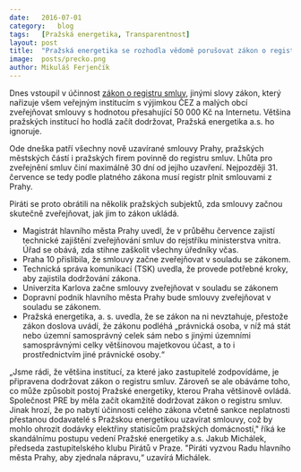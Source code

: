 ```yaml
---
date:	2016-07-01
category:	blog
tags:	[Pražská energetika, Transparentnost]
layout:	post
title:	"Pražská energetika se rozhodla vědomě porušovat zákon o registru smluv" 
image:	posts/precko.png
author:	Mikuláš Ferjenčík
---
```


Dnes vstoupil v účinnost [zákon o registru smluv](https://www.zakonyprolidi.cz/cs/2015-340), jinými slovy zákon, který nařizuje všem veřejným institucím s výjimkou ČEZ a malých obcí zveřejňovat smlouvy s hodnotou přesahující 50 000 Kč na Internetu. Většina pražských institucí ho hodlá začít dodržovat, Pražská energetika a.s. ho ignoruje. 

Ode dneška patří všechny nově uzavírané smlouvy Prahy, pražských městských částí i pražských firem povinně do registru smluv. Lhůta pro zveřejnění smluv činí maximálně 30 dní od jejího uzavření. Nejpozději 31. července se tedy podle platného zákona musí registr plnit smlouvami z Prahy. 

Piráti se proto obrátili na několik pražských subjektů, zda smlouvy začnou skutečně zveřejňovat, jak jim to zákon ukládá. 

* Magistrát hlavního města Prahy uvedl, že v průběhu července zajistí technické zajištění zveřejňování smluv do rejstříku ministerstva vnitra. Úřad se obává, zda stihne zaškolit všechny úředníky včas. 
* Praha 10 přislíbila, že smlouvy začne zveřejňovat v souladu se zákonem. 
* Technická správa komunikací (TSK) uvedla, že provede potřebné kroky, aby zajistila dodržování zákona. 
* Univerzita Karlova začne smlouvy zveřejňovat v souladu se zákonem
* Dopravní podnik hlavního města Prahy bude smlouvy zveřejňovat v souladu se zákonem. 
* Pražská energetika, a. s. uvedla, že se zákon na ni nevztahuje, přestože zákon doslova uvádí, že zákonu podléhá „právnická osoba, v níž má stát nebo územní samosprávný celek sám nebo s jinými územními samosprávnými celky většinovou majetkovou účast, a to i prostřednictvím jiné právnické osoby.“

„Jsme rádi, že většina institucí, za které jako zastupitelé zodpovídáme, je připravena dodržovat zákon o registru smluv. Zároveň se ale obáváme toho, co může způsobit postoj Pražské energetiky, kterou Praha většinově ovládá. Společnost PRE by měla začít okamžitě dodržovat zákon o registru smluv. Jinak hrozí, že po nabytí účinnosti celého zákona včetně sankce neplatnosti přestanou dodavatelé s Pražskou energetikou uzavírat smlouvy, což by mohlo ohrozit dodávky elektřiny statisícům pražských domácností," říká ke skandálnímu postupu vedení Pražské energetiky a.s. Jakub Michálek, předseda zastupitelského klubu Pirátů v Praze. "Piráti vyzvou Radu hlavního města Prahy, aby zjednala nápravu,“ uzavírá Michálek. 

